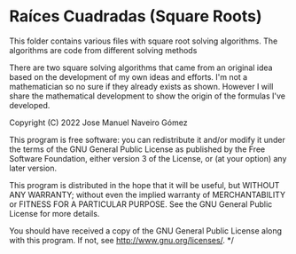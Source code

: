# Raíces Cuadradas (Square Roots)

This folder contains various files with square root solving algorithms.
The algorithms are code from different solving methods

There are two square solving algorithms that came from an original idea based on the development of my own ideas and efforts. I'm not a mathematician so no sure if they already exists as shown. However I will share the mathematical development to show the origin of the formulas I've developed.

Copyright (C) 2022  Jose Manuel Naveiro Gómez

This program is free software: you can redistribute it and/or modify
it under the terms of the GNU General Public License as published by
the Free Software Foundation, either version 3 of the License, or
(at your option) any later version.

This program is distributed in the hope that it will be useful,
but WITHOUT ANY WARRANTY; without even the implied warranty of
MERCHANTABILITY or FITNESS FOR A PARTICULAR PURPOSE.  See the
GNU General Public License for more details.

You should have received a copy of the GNU General Public License
along with this program.  If not, see <http://www.gnu.org/licenses/>.
*/
